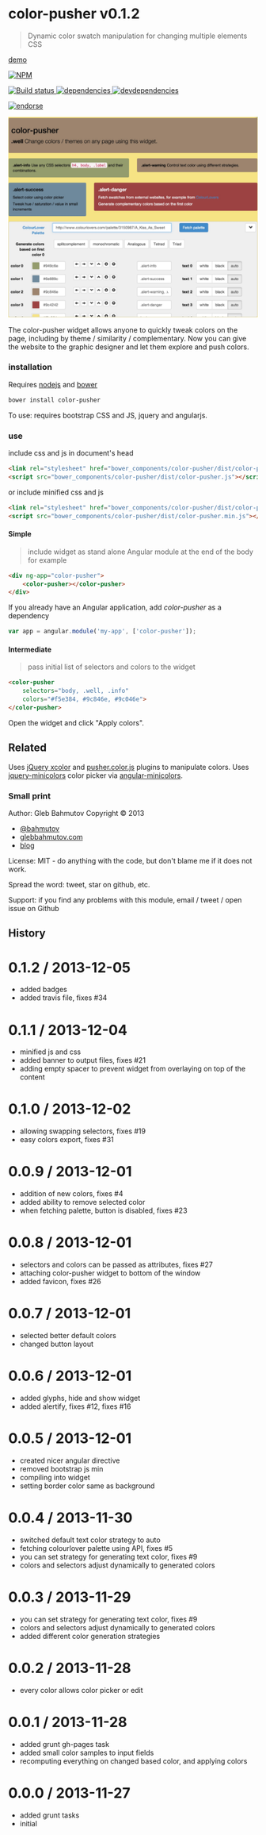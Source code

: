# color-pusher v0.1.2

> Dynamic color swatch manipulation for changing multiple elements CSS

[demo](http://glebbahmutov.com/color-pusher/)

[![NPM][color-pusher-icon] ][color-pusher-url]

[![Build status][color-pusher-ci-image] ][color-pusher-ci-url]
[![dependencies][color-pusher-dependencies-image] ][color-pusher-dependencies-url]
[![devdependencies][color-pusher-devdependencies-image] ][color-pusher-devdependencies-url]

[![endorse][endorse-image] ][endorse-url]

[color-pusher-icon]: https://nodei.co/npm/color-pusher.png?downloads=true
[color-pusher-url]: https://npmjs.org/package/color-pusher
[color-pusher-ci-image]: https://travis-ci.org/bahmutov/color-pusher.png?branch=master
[color-pusher-ci-url]: https://travis-ci.org/bahmutov/color-pusher
[color-pusher-dependencies-image]: https://david-dm.org/bahmutov/color-pusher.png
[color-pusher-dependencies-url]: https://david-dm.org/bahmutov/color-pusher
[color-pusher-devdependencies-image]: https://david-dm.org/bahmutov/color-pusher/dev-status.png
[color-pusher-devdependencies-url]: https://david-dm.org/bahmutov/color-pusher#info=devDependencies
[endorse-image]: https://api.coderwall.com/bahmutov/endorsecount.png
[endorse-url]: https://coderwall.com/bahmutov



![color-pusher screenshot](docs/color-pusher.jpg)

The color-pusher widget allows anyone to quickly tweak colors on the page,
including by theme / similarity / complementary.
Now you can give the website to the graphic designer and let them
explore and push colors.

### installation

Requires [nodejs](http://nodejs.org/) and [bower](http://bower.io/)

```sh
bower install color-pusher
```

To use: requires bootstrap CSS and JS, jquery and angularjs.




### use

include css and js in document's head

```html
<link rel="stylesheet" href="bower_components/color-pusher/dist/color-pusher.css">
<script src="bower_components/color-pusher/dist/color-pusher.js"></script>
```

or include minified css and js

```html
<link rel="stylesheet" href="bower_components/color-pusher/dist/color-pusher.min.css">
<script src="bower_components/color-pusher/dist/color-pusher.min.js"></script>
```

#### Simple

> include widget as stand alone Angular module at the end of the body for example

```html
<div ng-app="color-pusher">
    <color-pusher></color-pusher>
</div>
```

If you already have an Angular application, add *color-pusher* as a dependency

```js
var app = angular.module('my-app', ['color-pusher']);
```

#### Intermediate

> pass initial list of selectors and colors to the widget

```html
<color-pusher
    selectors="body, .well, .info"
    colors="#f5e384, #9c846e, #9c046e">
</color-pusher>
```

Open the widget and click "Apply colors".




## Related

Uses [jQuery xcolor](http://www.xarg.org/project/jquery-color-plugin-xcolor/)
and [pusher.color.js](http://tech.pusherhq.com/libraries/color) plugins
to manipulate colors.
Uses [jquery-minicolors](http://labs.abeautifulsite.net/jquery-minicolors/) color picker
via [angular-minicolors](http://kaihenzler.github.io/angular-minicolors/).

### Small print

Author: Gleb Bahmutov Copyright &copy; 2013

* [@bahmutov](https://twitter.com/bahmutov)
* [glebbahmutov.com](http://glebbahmutov.com)
* [blog](http://bahmutov.calepin.co/)

License: MIT - do anything with the code, but don't blame me if it does not work.

Spread the word: tweet, star on github, etc.

Support: if you find any problems with this module, email / tweet / open issue on Github



## History


0.1.2 / 2013-12-05
==================

  * added badges
  * added travis file, fixes #34

0.1.1 / 2013-12-04
==================

  * minified js and css
  * added banner to output files, fixes #21
  * adding empty spacer to prevent widget from overlaying on top of the content

0.1.0 / 2013-12-02
==================

  * allowing swapping selectors, fixes #19
  * easy colors export, fixes #31

0.0.9 / 2013-12-01
==================

  * addition of new colors, fixes #4
  * added ability to remove selected color
  * when fetching palette, button is disabled, fixes #23

0.0.8 / 2013-12-01
==================

  * selectors and colors can be passed as attributes, fixes #27
  * attaching color-pusher widget to bottom of the window
  * added favicon, fixes #26

0.0.7 / 2013-12-01
==================

  * selected better default colors
  * changed button layout

0.0.6 / 2013-12-01
==================

  * added glyphs, hide and show widget
  * added alertify, fixes #12, fixes #16

0.0.5 / 2013-12-01
==================

  * created nicer angular directive
  * removed bootstrap js min
  * compiling into widget
  * setting border color same as background

0.0.4 / 2013-11-30
==================

  * switched default text color strategy to auto
  * fetching colourlover palette using API, fixes #5
  * you can set strategy for generating text color, fixes #9
  * colors and selectors adjust dynamically to generated colors

0.0.3 / 2013-11-29
==================

  * you can set strategy for generating text color, fixes #9
  * colors and selectors adjust dynamically to generated colors
  * added different color generation strategies

0.0.2 / 2013-11-28
==================

  * every color allows color picker or edit

0.0.1 / 2013-11-28
==================

  * added grunt gh-pages task
  * added small color samples to input fields
  * recomputing everything on changed based color, and applying colors

0.0.0 / 2013-11-27
==================

  * added grunt tasks
  * initial


